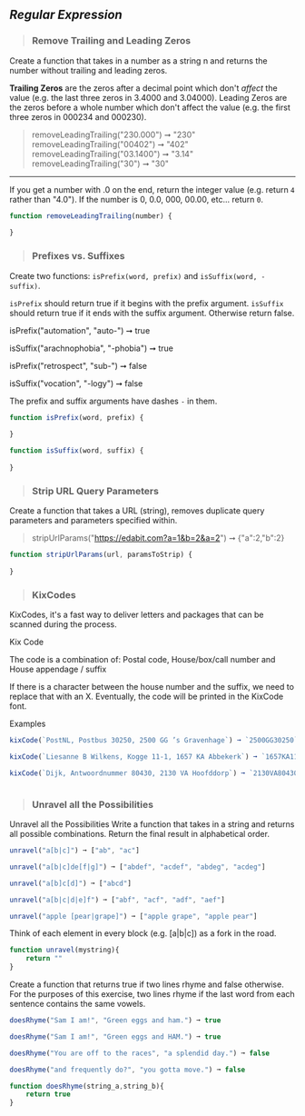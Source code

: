 ## ***Regular Expression*** 

> ### Remove Trailing and Leading Zeros
Create a function that takes in a number as a string n and returns the number without trailing and leading zeros.

**Trailing Zeros** are the zeros after a decimal point which don't *affect* the value (e.g. the last three zeros in 3.4000 and 3.04000).
Leading Zeros are the zeros before a whole number which don't affect the value (e.g. the first three zeros in 000234 and 000230).
>removeLeadingTrailing("230.000") ➞ "230"  
removeLeadingTrailing("00402") ➞ "402"  
removeLeadingTrailing("03.1400") ➞ "3.14"  
removeLeadingTrailing("30") ➞ "30"
 
---------------------
If you get a number with .0 on the end, return the integer value (e.g. return `4` rather than "4.0").
If the number is 0, 0.0, 000, 00.00, etc... return `0`.

```js
function removeLeadingTrailing(number) {
	
}
```

> ### Prefixes vs. Suffixes
Create two functions: `isPrefix(word, prefix)` and `isSuffix(word, -suffix)`.

`isPrefix` should return true if it begins with the prefix argument.
`isSuffix` should return true if it ends with the suffix argument.
Otherwise return false.

isPrefix("automation", "auto-") ➞ true

isSuffix("arachnophobia", "-phobia") ➞ true

isPrefix("retrospect", "sub-") ➞ false

isSuffix("vocation", "-logy") ➞ false

The prefix and suffix arguments have dashes `-` in them.
```js
function isPrefix(word, prefix) {
	
}

function isSuffix(word, suffix) {
	
}
```

> ### Strip URL Query Parameters

Create a function that takes a URL (string), removes duplicate query parameters and parameters specified within.

>stripUrlParams("https://edabit.com?a=1&b=2&a=2") ➞ {"a":2,"b":2}
```js
function stripUrlParams(url, paramsToStrip) {
	
}
```

> ### KixCodes
KixCodes, it's a fast way to deliver letters and packages that can be scanned during the process.

Kix Code

The code is a combination of: Postal code, House/box/call number and House appendage / suffix

If there is a character between the house number and the suffix, we need to replace that with an X. Eventually, the code will be printed in the KixCode font.

Examples
```js
kixCode(`PostNL, Postbus 30250, 2500 GG ’s Gravenhage`) ➞ `2500GG30250`

kixCode(`Liesanne B Wilkens, Kogge 11-1, 1657 KA Abbekerk`) ➞ `1657KA11X1`

kixCode(`Dijk, Antwoordnummer 80430, 2130 VA Hoofddorp`) ➞ `2130VA80430`
```
```js
```

> ### Unravel all the Possibilities

Unravel all the Possibilities
Write a function that takes in a string and returns all possible combinations. Return the final result in alphabetical order.

```js
unravel("a[b|c]") ➞ ["ab", "ac"]

unravel("a[b|c]de[f|g]") ➞ ["abdef", "acdef", "abdeg", "acdeg"]

unravel("a[b]c[d]") ➞ ["abcd"]

unravel("a[b|c|d|e]f") ➞ ["abf", "acf", "adf", "aef"]

unravel("apple [pear|grape]") ➞ ["apple grape", "apple pear"]

```

Think of each element in every block (e.g. [a|b|c]) as a fork in the road.

```js
function unravel(mystring){
    return ""
}
```

Create a function that returns true if two lines rhyme and false otherwise. For the purposes of this exercise, two lines rhyme if the last word from each sentence contains the same vowels.

```js
doesRhyme("Sam I am!", "Green eggs and ham.") ➞ true

doesRhyme("Sam I am!", "Green eggs and HAM.") ➞ true

doesRhyme("You are off to the races", "a splendid day.") ➞ false

doesRhyme("and frequently do?", "you gotta move.") ➞ false
```

```js
function doesRhyme(string_a,string_b){
    return true
}
```